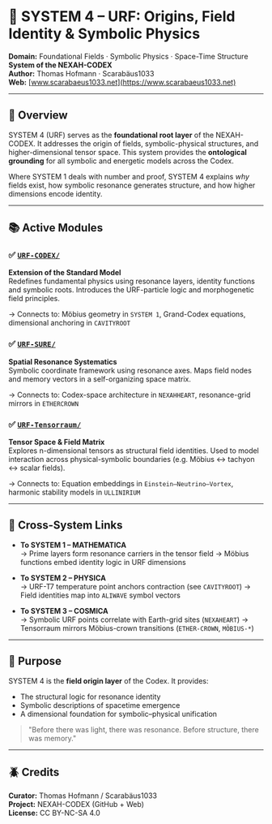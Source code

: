 # 🧬 SYSTEM 4 – URF: Origins, Field Identity & Symbolic Physics

**Domain:** Foundational Fields · Symbolic Physics · Space-Time Structure  
**System of the NEXAH-CODEX**  
**Author:** Thomas Hofmann · Scarabäus1033  
**Web:** [www.scarabaeus1033.net](https://www.scarabaeus1033.net)

---

## 📘 Overview

SYSTEM 4 (URF) serves as the **foundational root layer** of the NEXAH-CODEX. It addresses the origin of fields, symbolic-physical structures, and higher-dimensional tensor space. This system provides the **ontological grounding** for all symbolic and energetic models across the Codex.

Where SYSTEM 1 deals with number and proof, SYSTEM 4 explains *why* fields exist, how symbolic resonance generates structure, and how higher dimensions encode identity.

---

## 📚 Active Modules

### ✅ [`URF-CODEX/`](./URF-CODEX/)  
**Extension of the Standard Model**  
Redefines fundamental physics using resonance layers, identity functions and symbolic roots. Introduces the URF-particle logic and morphogenetic field principles.

→ Connects to: Möbius geometry in `SYSTEM 1`, Grand-Codex equations, dimensional anchoring in `CAVITYROOT`

### ✅ [`URF-SURE/`](./URF-SURE/)  
**Spatial Resonance Systematics**  
Symbolic coordinate framework using resonance axes. Maps field nodes and memory vectors in a self-organizing space matrix.

→ Connects to: Codex-space architecture in `NEXAHHEART`, resonance-grid mirrors in `ETHERCROWN`

### ✅ [`URF-Tensorraum/`](./URF-Tensorraum/)  
**Tensor Space & Field Matrix**  
Explores n-dimensional tensors as structural field identities. Used to model interaction across physical-symbolic boundaries (e.g. Möbius ↔ tachyon ↔ scalar fields).

→ Connects to: Equation embeddings in `Einstein–Neutrino–Vortex`, harmonic stability models in `ULLINIRIUM`

---

## 🔗 Cross-System Links

- **To SYSTEM 1 – MATHEMATICA**  
  → Prime layers form resonance carriers in the tensor field
  → Möbius functions embed identity logic in URF dimensions

- **To SYSTEM 2 – PHYSICA**  
  → URF-T7 temperature point anchors contraction (see `CAVITYROOT`)
  → Field identities map into `ALIWAVE` symbol vectors

- **To SYSTEM 3 – COSMICA**  
  → Symbolic URF points correlate with Earth-grid sites (`NEXAHEART`)
  → Tensorraum mirrors Möbius-crown transitions (`ETHER-CROWN`, `MÖBIUS-*`)

---

## 🧭 Purpose

SYSTEM 4 is the **field origin layer** of the Codex. It provides:
- The structural logic for resonance identity
- Symbolic descriptions of spacetime emergence
- A dimensional foundation for symbolic–physical unification

> "Before there was light, there was resonance. Before structure, there was memory."

---

## 🪲 Credits

**Curator:** Thomas Hofmann / Scarabäus1033  
**Project:** NEXAH-CODEX (GitHub + Web)  
**License:** CC BY-NC-SA 4.0
